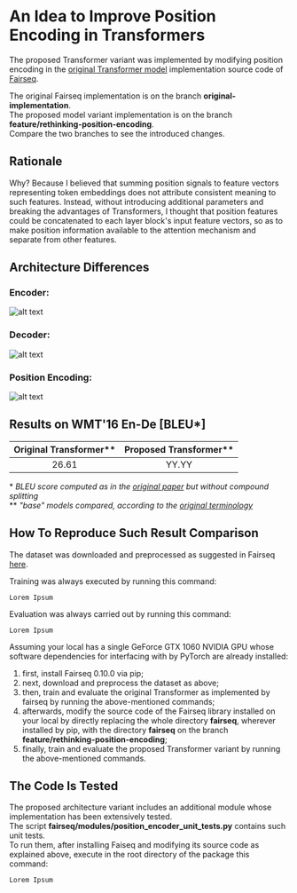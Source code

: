 # An Idea to Improve Position Encoding in Transformers

The proposed Transformer variant was implemented by modifying position encoding in the [original Transformer model](https://arxiv.org/abs/1706.03762) implementation source code of [Fairseq](https://github.com/pytorch/fairseq).

The original Fairseq implementation is on the branch **original-implementation**.\
The proposed model variant implementation is on the branch **feature/rethinking-position-encoding**.\
Compare the two branches to see the introduced changes.

## Rationale

Why? Because I believed that summing position signals to feature vectors representing token embeddings does not attribute consistent meaning to such features. Instead, without introducing additional parameters and breaking the advantages of Transformers, I thought that position features could be concatenated to each layer block's input feature vectors, so as to make position information available to the attention mechanism and separate from other features.

## Architecture Differences

### Encoder:
![alt text](https://github.com/MattiaSarti/temp-README/blob/main/readme_pictures/encoders_comparison.png?raw=true)

### Decoder:
![alt text](https://github.com/MattiaSarti/temp-README/blob/main/readme_pictures/decoders_comparison.png?raw=true)

### Position Encoding:
![alt text](https://github.com/MattiaSarti/temp-README/blob/main/readme_pictures/position_encoding_comparison.jpg?raw=true)

## Results on WMT'16 En-De [BLEU*]

| Original Transformer**   | Proposed Transformer**   |
|:------------------------:|:------------------------:|
| 26.61                    | YY.YY                    |

\* *BLEU score computed as in the [original paper](https://arxiv.org/abs/1706.03762) but without compound splitting*\
\*\* *"base" models compared, according to the [original terminology](https://arxiv.org/abs/1706.03762)*

## How To Reproduce Such Result Comparison

The dataset was downloaded and preprocessed as suggested in Fairseq [here](https://github.com/pytorch/fairseq/blob/master/examples/scaling_nmt/README.md).

Training was always executed by running this command:
```
Lorem Ipsum
```

Evaluation was always carried out by running this command:
```
Lorem Ipsum
```

Assuming your local has a single GeForce GTX 1060 NVIDIA GPU whose software dependencies for interfacing with by PyTorch are already installed:
1. first, install Fairseq 0.10.0 via pip;
2. next, download and preprocess the dataset as above;
3. then, train and evaluate the original Transformer as implemented by fairseq by running the above-mentioned commands;
4. afterwards, modify the source code of the Fairseq library installed on your local by directly replacing the whole directory **fairseq**, wherever installed by pip, with the directory **fairseq** on the branch **feature/rethinking-position-encoding**;
5. finally, train and evaluate the proposed Transformer variant by running the above-mentioned commands.

## The Code Is Tested

The proposed architecture variant includes an additional module whose implementation has been extensively tested.\
The script **fairseq/modules/position_encoder_unit_tests.py** contains such unit tests.\
To run them, after installing Faiseq and modifying its source code as explained above, execute in the root directory of the package this command:
```
Lorem Ipsum
```
